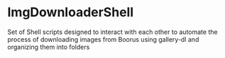# ImgDownloaderShell
Set of Shell scripts designed to interact with each other to automate the process of downloading images from Boorus using gallery-dl and organizing them into folders
